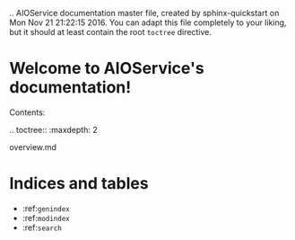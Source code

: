 .. AIOService documentation master file, created by
   sphinx-quickstart on Mon Nov 21 21:22:15 2016.
   You can adapt this file completely to your liking, but it should at least
   contain the root `toctree` directive.

Welcome to AIOService's documentation!
======================================

Contents:

.. toctree::
   :maxdepth: 2

   overview.md



Indices and tables
==================

* :ref:`genindex`
* :ref:`modindex`
* :ref:`search`

